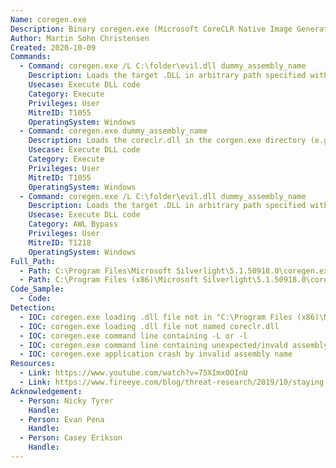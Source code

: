 ```yaml
---
Name: coregen.exe
Description: Binary coregen.exe (Microsoft CoreCLR Native Image Generator) loads exported function GetCLRRuntimeHost from coreclr.dll or from .DLL in arbitrary path. Coregen is located within "C:\Program Files (x86)\Microsoft Silverlight\5.1.50918.0\" or another version of Silverlight. Coregen is signed by Microsoft and bundled with Microsoft Silverlight.
Author: Martin Sohn Christensen
Created: 2020-10-09
Commands:
  - Command: coregen.exe /L C:\folder\evil.dll dummy_assembly_name
    Description: Loads the target .DLL in arbitrary path specified with /L.
    Usecase: Execute DLL code
    Category: Execute
    Privileges: User
    MitreID: T1055
    OperatingSystem: Windows
  - Command: coregen.exe dummy_assembly_name
    Description: Loads the coreclr.dll in the corgen.exe directory (e.g. C:\Program Files\Microsoft Silverlight\5.1.50918.0).
    Usecase: Execute DLL code
    Category: Execute
    Privileges: User
    MitreID: T1055
    OperatingSystem: Windows
  - Command: coregen.exe /L C:\folder\evil.dll dummy_assembly_name
    Description: Loads the target .DLL in arbitrary path specified with /L. Since binary is signed it can also be used to bypass application whitelisting solutions.
    Usecase: Execute DLL code
    Category: AWL Bypass
    Privileges: User
    MitreID: T1218
    OperatingSystem: Windows
Full_Path:
  - Path: C:\Program Files\Microsoft Silverlight\5.1.50918.0\coregen.exe
  - Path: C:\Program Files (x86)\Microsoft Silverlight\5.1.50918.0\coregen.exe
Code_Sample:
  - Code:
Detection:
  - IOC: coregen.exe loading .dll file not in "C:\Program Files (x86)\Microsoft Silverlight\5.1.50918.0\"
  - IOC: coregen.exe loading .dll file not named coreclr.dll
  - IOC: coregen.exe command line containing -L or -l
  - IOC: coregen.exe command line containing unexpected/invald assembly name
  - IOC: coregen.exe application crash by invalid assembly name
Resources:
  - Link: https://www.youtube.com/watch?v=75XImxOOInU
  - Link: https://www.fireeye.com/blog/threat-research/2019/10/staying-hidden-on-the-endpoint-evading-detection-with-shellcode.html
Acknowledgement:
  - Person: Nicky Tyrer
    Handle:
  - Person: Evan Pena
    Handle:
  - Person: Casey Erikson
    Handle:
---
```

